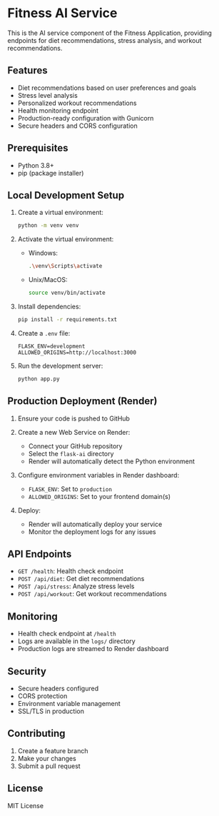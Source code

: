 # Fitness AI Service

This is the AI service component of the Fitness Application, providing endpoints for diet recommendations, stress analysis, and workout recommendations.

## Features

- Diet recommendations based on user preferences and goals
- Stress level analysis
- Personalized workout recommendations
- Health monitoring endpoint
- Production-ready configuration with Gunicorn
- Secure headers and CORS configuration

## Prerequisites

- Python 3.8+
- pip (package installer)

## Local Development Setup

1. Create a virtual environment:
   ```bash
   python -m venv venv
   ```

2. Activate the virtual environment:
   - Windows:
     ```bash
     .\venv\Scripts\activate
     ```
   - Unix/MacOS:
     ```bash
     source venv/bin/activate
     ```

3. Install dependencies:
   ```bash
   pip install -r requirements.txt
   ```

4. Create a `.env` file:
   ```
   FLASK_ENV=development
   ALLOWED_ORIGINS=http://localhost:3000
   ```

5. Run the development server:
   ```bash
   python app.py
   ```

## Production Deployment (Render)

1. Ensure your code is pushed to GitHub

2. Create a new Web Service on Render:
   - Connect your GitHub repository
   - Select the `flask-ai` directory
   - Render will automatically detect the Python environment

3. Configure environment variables in Render dashboard:
   - `FLASK_ENV`: Set to `production`
   - `ALLOWED_ORIGINS`: Set to your frontend domain(s)

4. Deploy:
   - Render will automatically deploy your service
   - Monitor the deployment logs for any issues

## API Endpoints

- `GET /health`: Health check endpoint
- `POST /api/diet`: Get diet recommendations
- `POST /api/stress`: Analyze stress levels
- `POST /api/workout`: Get workout recommendations

## Monitoring

- Health check endpoint at `/health`
- Logs are available in the `logs/` directory
- Production logs are streamed to Render dashboard

## Security

- Secure headers configured
- CORS protection
- Environment variable management
- SSL/TLS in production

## Contributing

1. Create a feature branch
2. Make your changes
3. Submit a pull request

## License

MIT License
